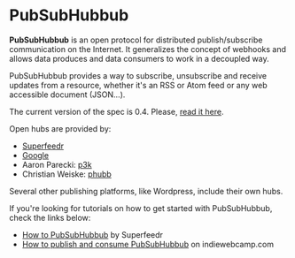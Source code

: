PubSubHubbub
============

**PubSubHubbub** is an open protocol for distributed publish/subscribe communication on the Internet. It generalizes the concept of webhooks
and allows data produces and data consumers to work in a decoupled way.

PubSubHubbub provides a way to subscribe, unsubscribe and receive updates from a resource, whether it's an RSS or Atom feed or any web accessible document (JSON...).

The current version of the spec is 0.4. Please, [read it here](http://pubsubhubbub.github.io/PubSubHubbub/pubsubhubbub-core-0.4.html).

Open hubs are provided by:
* [Superfeedr](http://pubsubhubbub.superfeedr.com/)
* [Google](http://pubsubhubbub.appspot.com/)
* Aaron Parecki: [p3k](https://switchboard.p3k.io/)
* Christian Weiske: [phubb](http://phubb.cweiske.de/)

Several other publishing platforms, like Wordpress, include their own hubs.

If you're looking for tutorials on how to get started with PubSubHubbub, check the links below:
* [How to PubSubHubbub](http://blog.superfeedr.com/howto-pubsubhubbub/) by Superfeedr
* [How to publish and consume PubSubHubbub](http://indiewebcamp.com/How_to_publish_and_consume_PubSubHubbub) on indiewebcamp.com


